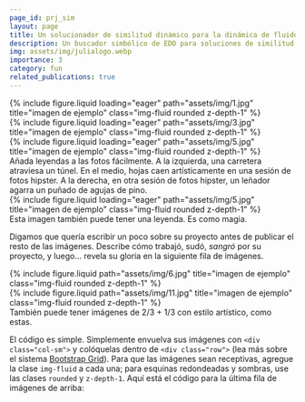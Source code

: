 ```yaml
---
page_id: prj_sim
layout: page
title: Un solucionador de similitud dinámico para la dinámica de fluidos.
description: Un buscador simbólico de EDO para soluciones de similitud.
img: assets/img/julialogo.webp
importance: 3
category: fun
related_publications: true
---
```


<div class="row">
    <div class="col-sm mt-3 mt-md-0">
        {% include figure.liquid loading="eager" path="assets/img/1.jpg" title="imagen de ejemplo" class="img-fluid rounded z-depth-1" %}
    </div>
    <div class="col-sm mt-3 mt-md-0">
        {% include figure.liquid loading="eager" path="assets/img/3.jpg" title="imagen de ejemplo" class="img-fluid rounded z-depth-1" %}
    </div>
    <div class="col-sm mt-3 mt-md-0">
        {% include figure.liquid loading="eager" path="assets/img/5.jpg" title="imagen de ejemplo" class="img-fluid rounded z-depth-1" %}
    </div>
</div>
<div class="caption">
    Añada leyendas a las fotos fácilmente. A la izquierda, una carretera atraviesa un túnel. En el medio, hojas caen artísticamente en una sesión de fotos hipster. A la derecha, en otra sesión de fotos hipster, un leñador agarra un puñado de agujas de pino.
</div>
<div class="row">
    <div class="col-sm mt-3 mt-md-0">
        {% include figure.liquid loading="eager" path="assets/img/5.jpg" title="imagen de ejemplo" class="img-fluid rounded z-depth-1" %}
    </div>
</div>
<div class="caption">
    Esta imagen también puede tener una leyenda. Es como magia.
</div>

Digamos que quería escribir un poco sobre su proyecto antes de publicar el resto de las imágenes.
Describe cómo trabajó, sudó, _sangró_ por su proyecto, y luego... revela su gloria en la siguiente fila de imágenes.

<div class="row justify-content-sm-center">
    <div class="col-sm-8 mt-3 mt-md-0">
        {% include figure.liquid path="assets/img/6.jpg" title="imagen de ejemplo" class="img-fluid rounded z-depth-1" %}
    </div>
    <div class="col-sm-4 mt-3 mt-md-0">
        {% include figure.liquid path="assets/img/11.jpg" title="imagen de ejemplo" class="img-fluid rounded z-depth-1" %}
    </div>
</div>
<div class="caption">
    También puede tener imágenes de 2/3 + 1/3 con estilo artístico, como estas.
</div>

El código es simple.
Simplemente envuelva sus imágenes con `<div class="col-sm">` y colóquelas dentro de `<div class="row">` (lea más sobre el sistema <a href="https://getbootstrap.com/docs/4.4/layout/grid/">Bootstrap Grid</a>).
Para que las imágenes sean receptivas, agregue la clase `img-fluid` a cada una; para esquinas redondeadas y sombras, use las clases `rounded` y `z-depth-1`.
Aquí está el código para la última fila de imágenes de arriba:

